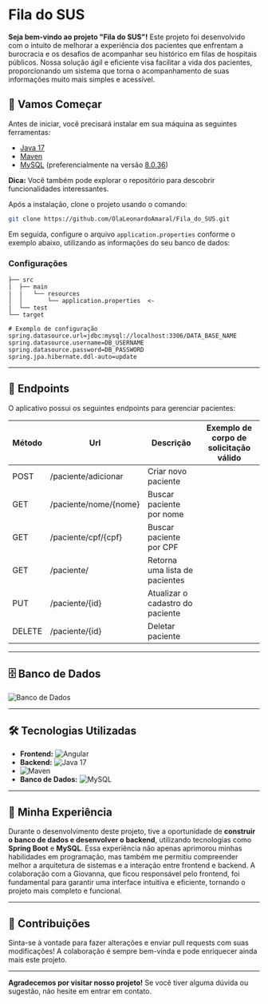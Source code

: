 
# Fila do SUS

**Seja bem-vindo ao projeto "Fila do SUS"!** Este projeto foi desenvolvido com o intuito de melhorar a experiência dos pacientes que enfrentam a burocracia e os desafios de acompanhar seu histórico em filas de hospitais públicos. Nossa solução ágil e eficiente visa facilitar a vida dos pacientes, proporcionando um sistema que torna o acompanhamento de suas informações muito mais simples e acessível.



## 🚀 Vamos Começar

Antes de iniciar, você precisará instalar em sua máquina as seguintes ferramentas:

- [Java 17](https://efficient-sloth-d85.notion.site/Instalando-Java-17-a6636205fb13442d86998dda72710fdc)
- [Maven](https://efficient-sloth-d85.notion.site/Maven-4b297322549040f1ad2bf61d6080dd0a)
- [MySQL](https://dev.mysql.com/downloads/mysql/) (preferencialmente na versão [8.0.36](https://dev.mysql.com/downloads/mysql/))

**Dica:** Você também pode explorar o repositório para descobrir funcionalidades interessantes. 

Após a instalação, clone o projeto usando o comando:

```bash
git clone https://github.com/OlaLeonardoAmaral/Fila_do_SUS.git
```

Em seguida, configure o arquivo `application.properties` conforme o exemplo abaixo, utilizando as informações do seu banco de dados:

### Configurações

```plaintext
├── src
|  ├── main
|  |   └── resources
│  │       └── application.properties  <-
|  └── test
└── target

# Exemplo de configuração
spring.datasource.url=jdbc:mysql://localhost:3306/DATA_BASE_NAME
spring.datasource.username=DB_USERNAME
spring.datasource.password=DB_PASSWORD
spring.jpa.hibernate.ddl-auto=update
```

---

## 📡 Endpoints

O aplicativo possui os seguintes endpoints para gerenciar pacientes:

| Método | Url                        | Descrição                           | Exemplo de corpo de solicitação válido |
| ------ | -------------------------- | ----------------------------------- | -------------------------------------- |
| POST   | /paciente/adicionar        | Criar novo paciente                 |                                        |
| GET    | /paciente/nome/{nome}     | Buscar paciente por nome            |                                        |
| GET    | /paciente/cpf/{cpf}       | Buscar paciente por CPF             |                                        |
| GET    | /paciente/                | Retorna uma lista de pacientes      |                                        |
| PUT    | /paciente/{id}            | Atualizar o cadastro do paciente    |                                        |
| DELETE | /paciente/{id}            | Deletar paciente                    |                                        |

---

## 🗄 Banco de Dados

![Banco de Dados](https://github.com/OlaLeonardoAmaral/Fila_do_SUS/assets/86934921/27689102-4a63-4cbc-8c93-a2abda8005c1)

---

## 🛠 Tecnologias Utilizadas

- **Frontend:** ![Angular](https://img.shields.io/badge/Angular-3DDC84?style=for-the-badge&logo=angular&logoColor=white)
- **Backend:** ![Java 17](https://img.shields.io/badge/Java-007396?style=for-the-badge&logo=java&logoColor=white) 
- ![Maven](https://img.shields.io/badge/Maven-C71A36?style=for-the-badge&logo=apachemaven&logoColor=white)
- **Banco de Dados:** ![MySQL](https://img.shields.io/badge/MySQL-4479A1?style=for-the-badge&logo=mysql&logoColor=white)

---

## 🧠 Minha Experiência

Durante o desenvolvimento deste projeto, tive a oportunidade de **construir o banco de dados e desenvolver o backend**, utilizando tecnologias como **Spring Boot** e **MySQL**. Essa experiência não apenas aprimorou minhas habilidades em programação, mas também me permitiu compreender melhor a arquitetura de sistemas e a interação entre frontend e backend. A colaboração com a Giovanna, que ficou responsável pelo frontend, foi fundamental para garantir uma interface intuitiva e eficiente, tornando o projeto mais completo e funcional.

---

## 🤝 Contribuições

Sinta-se à vontade para fazer alterações e enviar pull requests com suas modificações! A colaboração é sempre bem-vinda e pode enriquecer ainda mais este projeto.

---

**Agradecemos por visitar nosso projeto!** Se você tiver alguma dúvida ou sugestão, não hesite em entrar em contato.
